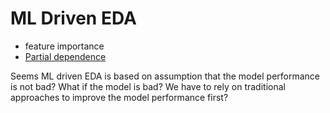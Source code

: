 # ML Driven EDA

* feature importance
* [Partial dependence](https://youtu.be/0v93qHDqq_g?t=1h7m34s)

Seems ML driven EDA is based on assumption that the model performance is not bad? What if the model is bad? We have to rely on traditional approaches to improve the model performance first?

